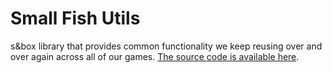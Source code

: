 # Small Fish Utils

s&box library that provides common functionality we keep reusing over and over again across all of our games. [The source code is available here](https://github.com/Small-Fish-Dev/small-fish-utils/tree/main/Libraries/SmallFishUtils/Code).
